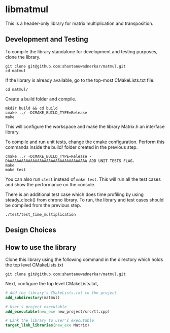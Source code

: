 # libmatmul

This is a header-only library for matrix multiplication and transposition.

## Development and Testing

To compile the library standalone for development and testing purposes, clone the library.
```Shell
git clone git@github.com:shantanuwadnerkar/matmul.git
cd matmul
```

If the library is already available, go to the top-most CMakeLists.txt file.

```Shell
cd matmul/
```

Create a build folder and compile.

```Shell
mkdir build && cd build
cmake ../ -DCMAKE_BUILD_TYPE=Release
make
```

This will configure the workspace and make the library Matrix.h an interface library.

To compile and run unit tests, change the cmake configuration. Perform this commands inside the build/ folder created in the previous step.

```Shell
cmake ../ -DCMAKE_BUILD_TYPE=Release -DAAAAAAAAAAAAAAAAAAAAAAAAAAAAAAAAAAA ADD UNIT TESTS FLAG.
make
make test
```

You can also run `ctest` instead of `make test`. This will run all the test cases and show the performance on the console.

There is an additional test case which does time profiling by using steady_clock() from chrono library. To run, the library and test cases should be compiled from the previous step.

```Shell
./test/test_time_multiplication
```

## Design Choices


## How to use the library

Clone this library using the following command in the directory which holds the top level CMakeLists.txt

`git clone git@github.com:shantanuwadnerkar/matmul.git`


Next, configure the top level CMakeLists.txt,

```CMake
# Add the library's CMakeLists.txt to the project
add_subdirectory(matmul)

# User's project executable
add_executable(new_exe new_project/src/tt.cpp)

# Link the library to user's executable
target_link_libraries(new_exe Matrix)
```